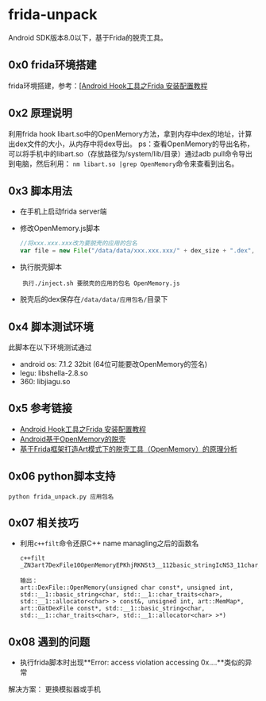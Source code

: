 # frida-unpack

Android  SDK版本8.0以下，基于Frida的脱壳工具。

## 0x0 frida环境搭建

frida环境搭建，参考：[[Android Hook工具之Frida 安装配置教程](https://www.jianshu.com/p/7be526b77bd2)

## 0x2 原理说明

利用frida hook libart.so中的OpenMemory方法，拿到内存中dex的地址，计算出dex文件的大小，从内存中将dex导出。
ps：查看OpenMemory的导出名称，可以将手机中的libart.so（存放路径为/system/lib/目录）通过adb pull命令导出到电脑，然后利用：
`nm libart.so |grep OpenMemory`命令来查看到出名。

## 0x3 脚本用法

- 在手机上启动frida server端

- 修改OpenMemory.js脚本

  ```js
  //将xxx.xxx.xxx改为要脱壳的应用的包名
  var file = new File("/data/data/xxx.xxx.xxx/" + dex_size + ".dex", "wb")
  ```

  

- 执行脱壳脚本 

```
    执行./inject.sh 要脱壳的应用的包名 OpenMemory.js
```

- 脱壳后的dex保存在`/data/data/应用包名/`目录下

## 0x4 脚本测试环境

此脚本在以下环境测试通过

- android os: 7.1.2 32bit  (64位可能要改OpenMemory的签名)
- legu: libshella-2.8.so
- 360: libjiagu.so

## 0x5 参考链接

- [Android Hook工具之Frida 安装配置教程](https://www.jianshu.com/p/7be526b77bd2)
- [Android基于OpenMemory的脱壳]([https://mabin004.github.io/2018/08/22/Android%E5%9F%BA%E4%BA%8EOpenMemory%E7%9A%84%E8%84%B1%E5%A3%B3/](https://mabin004.github.io/2018/08/22/Android基于OpenMemory的脱壳/))
- [基于Frida框架打造Art模式下的脱壳工具（OpenMemory）的原理分析](https://blog.csdn.net/QQ1084283172/article/details/80956614)

## 0x06 python脚本支持

`python frida_unpack.py 应用包名`

## 0x07 相关技巧

- 利用`c++filt`命令还原C++ name managling之后的函数名

  ```
  c++filt _ZN3art7DexFile10OpenMemoryEPKhjRKNSt3__112basic_stringIcNS3_11char_traitsIcEENS3_9allocatorIcEEEEjPNS_6MemMapEPKNS_10OatDexFileEPS9_
  
  输出：
  art::DexFile::OpenMemory(unsigned char const*, unsigned int, std::__1::basic_string<char, std::__1::char_traits<char>, std::__1::allocator<char> > const&, unsigned int, art::MemMap*, art::OatDexFile const*, std::__1::basic_string<char, std::__1::char_traits<char>, std::__1::allocator<char> >*)
  ```

## 0x08 遇到的问题

- 执行frida脚本时出现**Error: access violation accessing 0x….**类似的异常

解决方案： 更换模拟器或手机
